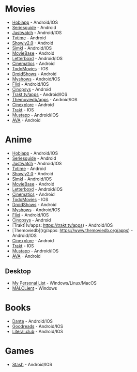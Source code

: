# Movies

-   [Hobiapp](https://hobiapp.com/) - Android/IOS
-   [Seriesguide](https://seriesgui.de/) - Android
-   [Justwatch](https://www.justwatch.com/in/apps) - Android/IOS
-   [Tvtime](https://www.tvtime.com/) - Android
-   [Showly2.0](https://play.google.com/store/apps/details?id=com.michaldrabik.showly2) - Android
-   [Simkl](https://simkl.com/apps/?allow) - Android/IOS
-   [MovieBase](https://www.moviebase.app/) - Android
-   [Letterboxd](https://letterboxd.com/apps/) - Android/IOS
-   [Cinematics](https://play.google.com/store/apps/details?id=com.kkings.cinematics) - Android
-   [TodoMovies](https://apps.apple.com/app/id792499896) - IOS
-   [DroidShows](https://ltguillaume.github.io/DroidShows/) - Android
-   [Myshows](https://en.myshows.me/) - Android/IOS
-   [Flixi](https://flixi.com/) - Android/IOS
-   [Cinopsys](https://play.google.com/store/apps/details?id=com.cinopsys.movieshows) - Android
-   [Trakt.tv/apps](https://trakt.tv/apps) - Android/IOS
-   [Themoviedb/apps](https://www.themoviedb.org/apps) - Android/IOS
-   [Cinexplore](https://play.google.com/store/apps/details?id=com.fidloo.cinexplore) - Android
-   [Trakt](https://trakt.tv/a/trakt-ios) - IOS
-   [Mustapp](https://mustapp.com/) - Android/IOS
-   [AVA](https://play.google.com/store/apps/details?id=de.ava) - Android

# Anime

-   [Hobiapp](https://hobiapp.com/) - Android/IOS
-   [Seriesguide](https://seriesgui.de/) - Android
-   [Justwatch](https://www.justwatch.com/in/apps) - Android/IOS
-   [Tvtime](https://www.tvtime.com/) - Android
-   [Showly2.0](https://play.google.com/store/apps/details?id=com.michaldrabik.showly2) - Android
-   [Simkl](https://simkl.com/apps/?allow) - Android/IOS
-   [MovieBase](https://www.moviebase.app/) - Android
-   [Letterboxd](https://letterboxd.com/apps/) - Android/IOS
-   [Cinematics](https://play.google.com/store/apps/details?id=com.kkings.cinematics) - Android
-   [TodoMovies](https://apps.apple.com/app/id792499896) - IOS
-   [DroidShows](https://ltguillaume.github.io/DroidShows/) - Android
-   [Myshows](https://en.myshows.me/) - Android/IOS
-   [Flixi](https://flixi.com/) - Android/IOS
-   [Cinopsys](https://play.google.com/store/apps/details?id=com.cinopsys.movieshows) - Android
-   [Trakt](v/apps: https://trakt.tv/apps) - Android/IOS
-   [Themoviedb](rg/apps: https://www.themoviedb.org/apps) - Android/IOS
-   [Cinexplore](https://play.google.com/store/apps/details?id=com.fidloo.cinexplore) - Android
-   [Trakt](https://trakt.tv/a/trakt-ios) - IOS
-   [Mustapp](https://mustapp.com/) - Android/IOS
-   [AVA](https://play.google.com/store/apps/details?id=de.ava) - Android

## Desktop

- [My Personal List](https://github.com/SnekNOTSnake/my-personal-list) - Windows/Linux/MacOS
- [MALCLient](https://github.com/Drutol/MALClient) - Windows

# Books

- [Dante](https://play.google.com/store/apps/details?id=at.shockbytes.dante) - Android/IOS
- [Goodreads](https://www.goodreads.com/) - Android/IOS
- [Literal.club](https://literal.club/) - Android/IOS

# Games

- [Stash](https://stash.games/) - Android/IOS
